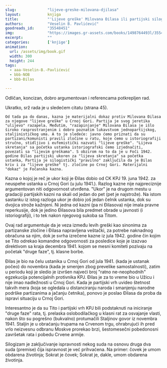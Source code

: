 ```yaml
---
slug:              "lijeve-greske-milovana-djilasa"
layout:            knjiga
title:             "'Lijeve greške' Milovana Đilasa ili partijski silogizam"
authors:           "Veselin B. Pavlićević"
goodreads_id:      "35548451"
img:               "https://images.gr-assets.com/books/1498764493l/35548451.jpg"
excerpt:           ""
categories:        ['knjige']
animation:
  url: /assets/img/book.gif
  width: 300
  height: 244
tags:
  - aaa-Veselin-B.-Pavlićević
  - bbb-NOB
  - bbb-Đilas

---
```


Odličan, koncizan, dobro argumentovan i referencama potkrepljen rad.

Ukratko, srž rada je u sledećem citatu (strana 45).

    Od tada pa do danas, kazna je materijalni dokaz protiv Milovana Đilasa za njegove "lijeve greške" u Crnoj Gori. Partija je svog jeretika "ulijevo" razapela. Međutim, "razapinjanje" Milovana Đilasa je išlo široko rasprostranjenim i dobro poznatim lukavstvom jednopartijskog, staljinističkog uma. A to je sledeće: javno ćemo priznati da su partizani/komunisti pravili zločine u ratu, koje ćemo u istoriografiji stručno, stidljivo i eufemistički nazvati "lijeve greške". "Lijeva skretanja" sa početka ustanka istoriografski ćemo izjednačiti, povezati sa "lijevim greškama". S obzirom na to da je u Foči 1942. godine Đilas partijski ukoren za "lijeva skretanja" sa početka ustanka, Partija je silogistički "pravilno" zaključila da je Đilas kriv i za "lijeve greške" tj. zločine po Crnoj Gori. Materijalni "dokaz" je Fočanska kazna.



Kazna o kojoj je reč je ukor koji je Đilas dobio od CK KPJ 19. juna 1942. za neuspehe ustanka u Crnoj Gori (u 
julu 1941.). Razlog kazne nije najpreciznije argumentovan niti odgovornost utvrđena. "Ukor" je na drugom mestu u 
gradaciji partijskih kazni na skali od jedan do pet (pet je najstrože). Na istom sastanku iz istog razloga ukor je 
dobio još jedan čelnik ustanka, dok su dvojica strože kažnjeni. Ni jedna od kazni (pa ni Đilasova) nije imala pravne 
reperkusije, dok je jedino Đilasova bila predmet obrade u javnosti (i istoriografiji), i to tek nakon njegovog sukoba 
sa Titom.

Ovaj rad argumentuje da je veza između levih greški kao sinonima za partizanske zločine i Đilasa napravljena veštački, 
za potrebe naknadnog obračuna sa njim, dok je svrha izrečene kazne iz jula 1942. godine čin kojim se Tito odrekao 
komandne odgovornosti za posledice koje je izazvao direktivom sa kraja decembra 1941. kojom se mesni komiteti pozivaju 
na početak "druge faze", tj. klasne borbe.

Đilas je bio na čelu ustanika u Crnoj Gori od jula 1941. (kada je ustanak počeo) do novembra (kada je smenjen zbog 
prevelike samostalnosti), zatim u periodu koji je sledio je izvršen najveći broj "ratno ne-neophodnih" egzekucija 
potencijalnih protivnika KPJ. Đilas je za to vreme bio u Užicu i nije imao nadležnosti u Crnoj Gori. Kada je partijski 
vrh uvideo štetnost takvih mera (koja se ogledala u distanciranju naroda i smanjenju narodne podrške partizanima a 
jačanju četnika), ponovo je poslao Đilasa da proba da ispravi situaciju u Crnoj Gori.

Interesantno je da su Tito i partijski vrh KPJ bili podstaknuti na iniciranje "druge faze" rata, tj. prelaska 
oslobodilačkog u klasni rat za osvajanje vlasti, nakon što su pogrešno (bukvalno) protumačili Staljinov govor iz 
novembra 1941. Staljin je u obraćanju trupama na Crvenom trgu, ohrabrujući ih pred vrlo neizvesnu odbranu Moskve 
prorekao brzi, šestomesečni pobedonosni završetak rata i pobedu Crvene armije.


Silogizam je zaključivanje ispravnosti nekog suda na osnovu druga dva suda (premise) čija ispravnost je već prihvaćena. 
Na primer: čovek je umom obdarena životinja; Sokrat je čovek; Sokrat je, dakle, umom obdarena životinja.